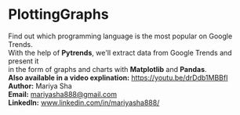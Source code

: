 # PlottingGraphs

Find out which programming language is the most popular on Google Trends.
<br>
With the help of <b>Pytrends</b>, we'll extract data from Google Trends and present it
<br>
in the form of graphs and charts with <b>Matplotlib</b> and <b>Pandas</b>.
<br>
<b>Also available in a video explination:</b> https://youtu.be/drDdb1MBBfI
<br>
<b>Author:</b> Mariya Sha
<br>
<b>Email:</b> mariyasha888@gmail.com
<br>
<b>LinkedIn:</b> www.linkedin.com/in/mariyasha888/
  
